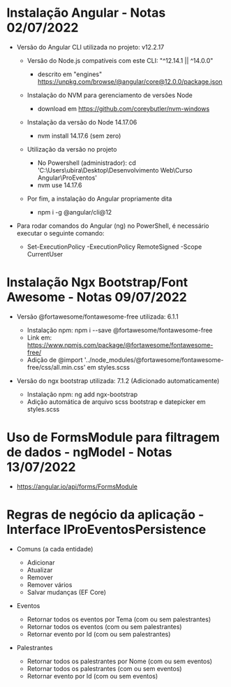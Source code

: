 # Instalação Angular - Notas 02/07/2022

- Versão do Angular CLI utilizada no projeto: v12.2.17

    - Versão do Node.js compatíveis com este CLI: "^12.14.1 || ^14.0.0" 
        - descrito em "engines" https://unpkg.com/browse/@angular/core@12.0.0/package.json
    
    - Instalação do NVM para gerenciamento de versões Node 
        - download em https://github.com/coreybutler/nvm-windows
    
    - Instalação da versão do Node 14.17.06 
        - nvm install 14.17.6 (sem zero)
    
    - Utilização da versão no projeto
        - No Powershell (administrador): cd 'C:\Users\ubira\Desktop\Desenvolvimento Web\Curso Angular\ProEventos'
        - nvm use 14.17.6
    
    - Por fim, a instalação do Angular propriamente dita
        - npm i -g @angular/cli@12

- Para rodar comandos do Angular (ng) no PowerShell, é necessário executar o seguinte comando:
    - Set-ExecutionPolicy -ExecutionPolicy RemoteSigned -Scope CurrentUser


# Instalação Ngx Bootstrap/Font Awesome - Notas 09/07/2022

- Versão @fortawesome/fontawesome-free utilizada: 6.1.1
    - Instalação npm: npm i --save @fortawesome/fontawesome-free
    - Link em: https://www.npmjs.com/package/@fortawesome/fontawesome-free/
    - Adição de @import '../node_modules/@fortawesome/fontawesome-free/css/all.min.css' em styles.scss

- Versão do ngx bootstrap utilizada: 7.1.2 (Adicionado automaticamente)
    - Instalação npm: ng add ngx-bootstrap
    - Adição automática de arquivo scss bootstrap e datepicker em styles.scss

# Uso de FormsModule para filtragem de dados - ngModel - Notas 13/07/2022

- https://angular.io/api/forms/FormsModule

# Regras de negócio da aplicação - Interface IProEventosPersistence

- Comuns (a cada entidade)
    - Adicionar
    - Atualizar
    - Remover
    - Remover vários
    - Salvar mudanças (EF Core)

- Eventos
    - Retornar todos os eventos por Tema (com ou sem palestrantes)
    - Retornar todos os eventos (com ou sem palestrantes)
    - Retornar evento por Id (com ou sem palestrantes)

- Palestrantes
    - Retornar todos os palestrantes por Nome (com ou sem eventos)
    - Retornar todos os palestrantes (com ou sem eventos)
    - Retornar evento por Id (com ou sem eventos)


